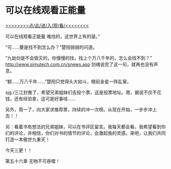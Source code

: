# 可以在线观看正能量

<a href="https://8h9e.vip/">>>>>>>>>点/此/进/入/观/看/<<<<<<<<</a>

可以在线观看正能量
难找的，这世界上有的是。”

“可……要是找不到怎么办？”楚阳弱弱的问道。

“九劫剑是不会毁灭的，你慢慢的找，找上个万八千年的，怎么会找不到？”
http://www.simutech.com.cn/snews.asp
剑魂说完了这一句，就再也没有声息。

“额……万八千年……”楚阳只觉得头大如斗，眼前金星一阵乱窜。

sjg./三江封推了，希望兄弟姐妹们去投个票，这是投票地址。嗯，据说不仅不花钱，还有经验拿，这可是好事哇……

另外，周一了，向大家求推荐票，持续的冲一次榜。从现在开始，一步步冲上去！！

另：看着书有想法的兄弟姐妹，可以在书评区留言。我每天都会看。我希望看到你们的评论，并相信，你们对书的情节的评论，会激起我的灵感。来吧，让我们共同打造一本傲世九重天！

今天三更！！

第五十六章 无物不可吞噬！
